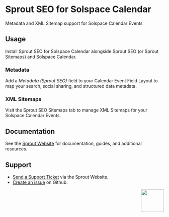 # Sprout SEO for Solspace Calendar

Metadata and XML Sitemap support for Solspace Calendar Events

## Usage

Install Sprout SEO for Solspace Calendar alongside Sprout SEO (or Sprout Sitemaps) and Solspace Calendar.

### Metadata

Add a _Metadata (Sprout SEO)_ field to your Calendar Event Field Layout to map your search, social sharing, and structured data metadata.

### XML Sitemaps

Visit the Sprout SEO Sitemaps tab to manage XML Sitemaps for your Solspace Calendar Events.

## Documentation

See the [Sprout Website](https://sprout.barrelstrengthdesign.com/craft-plugins/sprout-seo/docs) for documentation, guides, and additional resources. 

## Support

- [Send a Support Ticket](https://sprout.barrelstrengthdesign.com/craft-plugins/request/support) via the Sprout Website.
- [Create an issue](https://github.com/barrelstrength/sprout-seo-solspace-calendar/issues) on Github.

<a href="https://sprout.barrelstrengthdesign.com" target="_blank">
  <img src="https://sprout.barrelstrengthdesign.com/content/plugins/sprout-icon.svg" width="72" align="right">
</a>